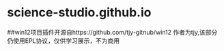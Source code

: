 # science-studio.github.io
##win12项目插件开源自https://github.com/tjy-gitnub/win12
作者为tjy,该部分仍使用EPL协议，仅供学习展示，不为商用
